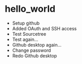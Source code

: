 # hello_world
- Setup github
- Added OAuth and SSH access
- Test Sourcetree
- Test again...
- Github desktop again...
- Change password
- Redo Github desktop
